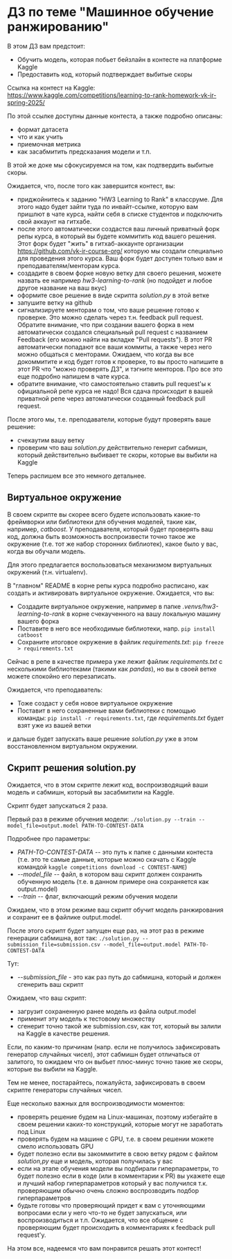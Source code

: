 # ДЗ по теме "Машинное обучение ранжированию" 

В этом ДЗ вам предстоит:
- Обучить модель, которая побьет бейзлайн в контесте на платформе Kaggle
- Предоставить код, который подтверждает выбитые скоры

Ссылка на контест на Kaggle: https://www.kaggle.com/competitions/learning-to-rank-homework-vk-ir-spring-2025/

По этой ссылке доступны данные контеста, а также подробно описаны:
- формат датасета
- что и как учить
- приемочная метрика
- как засабмитить предсказания модели
и т.п.

В этой же доке мы сфокусируемся на том, как подтвердить выбитые скоры.

Ожидается, что, после того как завершится контест, вы:
- приджойнитесь к заданию "HW3 Learning to Rank" в классруме. Для этого надо будет зайти туда по инвайт-ссылке, которую вам пришлют в чате курса, найти себя в списке студентов и подключить свой аккаунт на гитхабе.
- после этого автоматически создастся ваш личный приватный форк репы курса, в который вы будете коммитить код вашего решения. Этот форк будет "жить" в гитхаб-аккаунте организации https://github.com/vk-ir-course-org/ которую мы создали специально для проведения этого курса. Ваш форк будет доступен только вам и преподавателям/менторам курса.
- создадите в своем форке новую ветку для своего решения, можете назвать ее например _hw3-learning-to-rank_ (но подойдет и любое другое название на ваш вкус)
- оформите свое решение в виде скрипта _solution.py_ в этой ветке
- запушите ветку на github
- сигнализируете менторам о том, что ваше решение готово к проверке. Это можно сделать через т.н. feedback pull request. Обратите внимание, что при создании вашего форка в нем автоматически создался специальный pull request с названием Feedback (его можно найти на вкладке "Pull requests"). В этот PR автоматически попадают все ваши коммиты, а также через него можно общаться с менторами. Ожидаем, что когда вы все докоммитите и код будет готов к проверке, то вы просто напишите в этот PR что "можно проверять ДЗ", и тэгните менторов. Про все это еще подробно напишем в чате курса.
- обратите внимание, что самостоятельно ставить pull request'ы к официальной репе курса не надо! Вся сдача происходит в вашей приватной репе через автоматически созданный feedback pull request.

После этого мы, т.е. преподаватели, которые будут проверять ваше решение:
- счекаутим вашу ветку
- проверим что ваш _solution.py_ действительно генерит сабмишн, который действительно выбивает те скоры, которые вы выбили на Kaggle

Теперь распишем все это немного детальнее.

## Виртуальное окружение

В своем скрипте вы скорее всего будете использовать какие-то фреймворки или библиотеки для обучения моделей, такие как, например, _catboost_.
У преподавателя, который будет проверять ваш код, должна быть возможность воспроизвести точно такое же окружение (т.е. тот же набор сторонних библиотек), какое было у вас, когда вы обучали модель.

Для этого предлагается воспользоваться механизмом виртуальных окружений (т.н. virtualenv).

В "главном" README в корне репы курса подробно расписано, как создать и активировать виртуальное окружение.
Ожидается, что вы:
- Создадите виртуальное окружение, например в папке _.venvs/hw3-learning-to-rank_ в корне счекаученного на вашу локальную машину вашего форка
- Поставите в него все необходимые библиотеки, напр. `pip install catboost`
- Сохраните итоговое окружение в файлик _requirements.txt_: `pip freeze > requirements.txt`

Сейчас в репе в качестве примера уже лежит файлик _requirements.txt_ с несколькими библиотеками (такими как _pandas_), но вы в своей ветке можете спокойно его перезаписать.

Ожидается, что преподаватель:
- Тоже создаст у себя новое виртуальное окружение
- Поставит в него сохраненные вами библиотеки с помощью команды: `pip install -r requirements.txt`, где _requirements.txt_ будет взят уже из вашей ветки

и дальше будет запускать ваше решение _solution.py_ уже в этом восстановленном виртуальном окружении.

## Скрипт решения solution.py

Ожидается, что в этом скрипте лежит код, воспроизводящий ваши модель и сабмишн, который вы засабмитили на Kaggle.

Скрипт будет запускаться 2 раза.

Первый раз в режиме обучения модели: `./solution.py --train --model_file=output.model PATH-TO-CONTEST-DATA`

Подробнее про параметры:
- _PATH-TO-CONTEST-DATA_ -- это путь к папке с данными контеста (т.е. это те самые данные, которые можно скачать с Kaggle командой `kaggle competitions download -c CONTEST-NAME`)
- _--model_file_ -- файл, в котором ваш скрипт должен сохранить обученную модель (т.е. в данном примере она сохраняется как output.model)
- _--train_ -- флаг, включающий режим обучения модели

Ожидаем, что в этом режиме ваш скрипт обучит модель ранжирования и сохранит ее в файлике output.model.

После этого скрипт будет запущен еще раз, на этот раз в режиме генерации сабмишна, вот так: `./solution.py --submission_file=submission.csv --model_file=output.model PATH-TO-CONTEST-DATA`

Тут:
- _--submission_file_ - это как раз путь до сабмишна, который и должен сгенерить ваш скрипт

Ожидаем, что ваш скрипт:
- загрузит сохраненную ранее модель из файла output.model
- применит эту модель к тестовому множеству
- сгенерит точно такой же submission.csv, как тот, который вы залили на Kaggle в качестве решения.

Если, по каким-то причинам (напр. если не получилось зафиксировать генератор случайных чисел), этот сабмишн будет отличаться от залитого, то ожидаем что он выбьет плюс-минус точно такие же скоры, которые вы выбили на Kaggle.

Тем не менее, постарайтесь, пожалуйста, зафиксировать в своем скрипте генераторы случайных чисел.

Еще несколько важных для воспроизводимости моментов:
- проверять решение будем на Linux-машинах, поэтому избегайте в своем решении каких-то конструкций, которые могут не заработать под Linux
- проверять будем на машине с GPU, т.е. в своем решении можете смело использовать GPU
- будет полезно если вы закоммитите в свою ветку рядом с файлом _solution,py_ еще и модель, которая получилась у вас
- если на этапе обучения модели вы подбирали гиперпараметры, то будет полезно если в коде (или в комментарии к PR) вы укажете еще и лучший набор гиперпараметров который у вас получился т.к. проверяющим обычно очень сложно воспрозводить подбор гиперпараметров
- будьте готовы что проверяющий придет к вам с уточняющими вопросами если у него что-то не будет запускаться, или воспроизводиться и т.п. Ожидается, что все общение с проверяющим будет происходить в комментариях к feedback pull request'у.

На этом все, надеемся что вам понравится решать этот контест!
